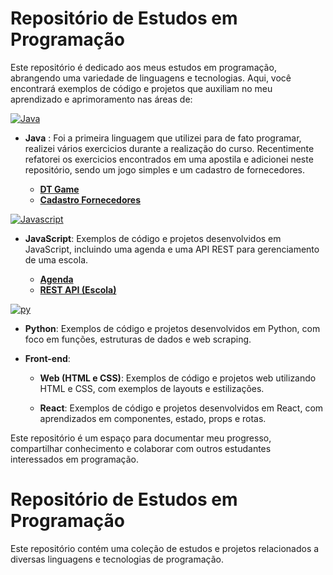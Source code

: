 # Repositório de Estudos em Programação

Este repositório é dedicado aos meus estudos em programação, abrangendo uma variedade de linguagens e tecnologias. Aqui, você encontrará exemplos de código e projetos que auxiliam no meu aprendizado e aprimoramento nas áreas de:

[![Java](https://skillicons.dev/icons?i=java&theme=light)](https://skillicons.dev)

- **Java** : Foi a primeira linguagem que utilizei para de fato programar, realizei vários exercicios durante a realização do curso. Recentimente refatorei os exercicios encontrados em uma apostila e adicionei neste repositório, sendo um jogo simples e um cadastro de fornecedores.

  - [**DT Game**](java/projetos/%20JogoSimples/README.md)
  - [**Cadastro Fornecedores**](java/projetos/CadastroFornecedores/README.md)

[![Javascript](https://skillicons.dev/icons?i=javascript&theme=light)](https://skillicons.dev)

- **JavaScript**: Exemplos de código e projetos desenvolvidos em JavaScript, incluindo uma agenda e uma API REST para gerenciamento de uma escola.

  - [**Agenda**](javascript/projetos/agenda/README.md)
  - [**REST API (Escola)**](javascript/projetos/rest-api/README.md)

[![py](https://skillicons.dev/icons?i=python&theme=light)](https://skillicons.dev)

- **Python**: Exemplos de código e projetos desenvolvidos em Python, com foco em funções, estruturas de dados e web scraping.

- **Front-end**:

  - **Web (HTML e CSS)**: Exemplos de código e projetos web utilizando HTML e CSS, com exemplos de layouts e estilizações.

  - **React**: Exemplos de código e projetos desenvolvidos em React, com aprendizados em componentes, estado, props e rotas.

Este repositório é um espaço para documentar meu progresso, compartilhar conhecimento e colaborar com outros estudantes interessados em programação.

# Repositório de Estudos em Programação

Este repositório contém uma coleção de estudos e projetos relacionados a diversas linguagens e tecnologias de programação.
